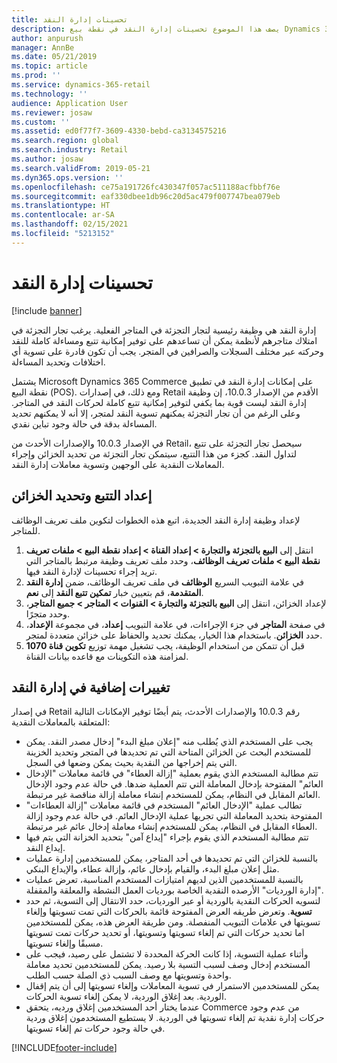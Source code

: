 ```yaml
---
title: تحسينات إدارة النقد
description: يصف هذا الموضوع تحسينات إدارة النقد في نقطة بيع Dynamics 365 Commerce.
author: anpurush
manager: AnnBe
ms.date: 05/21/2019
ms.topic: article
ms.prod: ''
ms.service: dynamics-365-retail
ms.technology: ''
audience: Application User
ms.reviewer: josaw
ms.custom: ''
ms.assetid: ed0f77f7-3609-4330-bebd-ca3134575216
ms.search.region: global
ms.search.industry: Retail
ms.author: josaw
ms.search.validFrom: 2019-05-21
ms.dyn365.ops.version: ''
ms.openlocfilehash: ce75a191726fc430347f057ac511188acfbbf76e
ms.sourcegitcommit: eaf330dbee1db96c20d5ac479f007747bea079eb
ms.translationtype: HT
ms.contentlocale: ar-SA
ms.lasthandoff: 02/15/2021
ms.locfileid: "5213152"
---
```

# <a name="cash-management-improvements"></a>تحسينات إدارة النقد

[!include [banner](includes/banner.md)]


إدارة النقد هي وظيفة رئيسية لتجار التجزئة في المتاجر الفعلية. يرغب تجار التجزئة في امتلاك متاجرهم لأنظمة يمكن أن تساعدهم على توفير إمكانية تتبع ومساءلة كاملة للنقد وحركته عبر مختلف السجلات والصرافين في المتجر. يجب أن تكون قادرة على تسوية أي اختلافات وتحديد المساءلة.


يشتمل Microsoft Dynamics 365 Commerce على إمكانات إدارة النقد في تطبيق نقطة البيع (POS). ومع ذلك، في إصدارات Retail الأقدم من الإصدار 10.0.3، إن وظيفة إدارة النقد ليست قوية بما يكفي لتوفير إمكانية تتبع كاملة لحركات النقد في المتاجر. وعلى الرغم من أن تجار التجزئة يمكنهم تسوية النقد لمتجر، إلا أنه لا يمكنهم تحديد المساءلة بدقة في حالة وجود تباين نقدي.


في الإصدار 10.0.3 والإصدارات الأحدث من Retail، سيحصل تجار التجزئة على تتبع لتداول النقد. كجزء من هذا التتبع، سيتمكن تجار التجزئة من تحديد الخزائن وإجراء المعاملات النقدية على الوجهين وتسوية معاملات إدارة النقد.

## <a name="set-up-traceability-and-define-safes"></a>إعداد التتبع وتحديد الخزائن

لإعداد وظيفة إدارة النقد الجديدة، اتبع هذه الخطوات لتكوين ملف تعريف الوظائف للمتاجر.

1. انتقل إلى **البيع بالتجزئة والتجارة \> إعداد القناة \> إعداد نقطة البيع \> ملفات تعريف نقطة البيع \> ملفات تعريف الوظائف**، وحدد ملف تعريف وظيفة مرتبط بالمتاجر التي تريد إجراء تحسينات لإدارة النقد فيها.
2. في علامة التبويب السريع **الوظائف** في ملف تعريف الوظائف، ضمن **إدارة النقد المتقدمة**، قم بتعيين خبار **تمكين تتبع النقد** إلى **نعم**.
3. لإعداد الخزائن، انتقل إلى **البيع بالتجزئة والتجارة \> القنوات \> المتاجر \> جميع المتاجر**، وحدد متجرًا.
4. في صفحة **المتاجر** في جزء الإجراءات، في علامة التبويب **إعداد**، في مجموعة **الإعداد**، حدد **الخزائن**. باستخدام هذا الخيار، يمكنك تحديد والحفاظ على خزائن متعددة لمتجر.
4. قبل أن تتمكن من استخدام الوظيفة، يجب تشغيل مهمة توزيع **تكوين قناة 1070** لمزامنة هذه التكوينات مع قاعده بيانات القناة.

## <a name="additional-cash-management-changes"></a>تغييرات إضافية في إدارة النقد

في إصدار Retail رقم 10.0.3 والإصدارات الأحدث، يتم أيضًا توفير الإمكانات التالية المتعلقة بالمعاملات النقدية:

- يجب على المستخدم الذي يُطلب منه "إعلان مبلغ البدء" إدخال مصدر النقد. يمكن للمستخدم البحث عن الخزائن المتاحة التي تم تحديدها في المتجر وتحديد الخزينة التي يتم إخراجها من النقدية بحيث يمكن وضعها في السجل.
- تتم مطالبة المستخدم الذي يقوم بعملية "إزالة العطاء" في قائمة معاملات "الإدخال العائم" المفتوحة بإدخال المعاملة التي تتم العملية ضدها. في حالة عدم وجود الإدخال العائم المقابل في النظام، يمكن للمستخدم إنشاء معاملة إزالة مناقصة غير مرتبطة.
- تطالب عملية "الإدخال العائم" المستخدم في قائمة معاملات "إزالة العطاءات" المفتوحة بتحديد المعاملة التي تجريها عملية الإدخال العائم. في حالة عدم وجود إزالة العطاء المقابل في النظام، يمكن للمستخدم إنشاء معاملة إدخال عائم غير مرتبطة.
- تتم مطالبة المستخدم الذي يقوم بإجراء "إيداع آمن" بتحديد الخزانة التي يتم فيها إيداع النقد.
- بالنسبة للخزائن التي تم تحديدها في أحد المتاجر، يمكن للمستخدمين إدارة عمليات مثل إعلان مبلغ البدء، والقيام بإدخال عائم، وإزالة عطاء، والإيداع البنكي.
- بالنسبة للمستخدمين الذين لديهم امتيازات المستخدم المناسبة، تعرض عمليات "إدارة الورديات" الأرصده النقدية الخاصة بورديات العمل النشطة والمعلقة والمقفلة.
- لتسويه الحركات النقدية بالوردية أو عبر الورديات، حدد الانتقال إلى التسوية، ثم حدد **تسوية**. وتعرض طريقه العرض المفتوحة قائمة بالحركات التي تمت تسويتها وإلغاء تسويتها في علامات التبويب المنفصلة. ومن طريقة العرض هذه، يمكن للمستخدمين اما تحديد حركات التي تم إلغاء تسويتها وتسويتها، أو تحديد حركات تمت تسويتها مسبقًا وإلغاء تسويتها.
- وأثناء عملية التسوية، إذا كانت الحركة المحددة لا تشتمل على رصيد، فيجب على المستخدم إدخال وصف لسبب التسية بلا رصيد. يمكن للمستخدمين تحديد معاملة واحدة وتسويتها مع وصف السبب ذي الصلة حسب الطلب.
- يمكن للمستخدمين الاستمرار في تسوية المعاملات وإلغاء تسويتها إلى أن يتم إقفال الوردية. بعد إغلاق الوردية، لا يمكن إلغاء تسوية الحركات.
- عندما يختار أحد المستخدمين إغلاق ورديه، يتحقق Commerce من عدم وجود حركات إدارة نقدية تم إلغاء تسويتها في الوردية. لا يستطيع المستخدمون إغلاق وردية في حالة وجود حركات تم إلغاء تسويتها.


[!INCLUDE[footer-include](../includes/footer-banner.md)]
